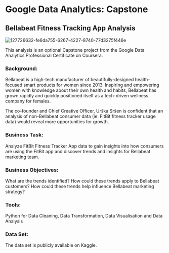 # Google Data Analytics: Capstone

## Bellabeat Fitness Tracking App Analysis

![127726632-fe6da755-6267-4227-8740-77d3275f446e](https://user-images.githubusercontent.com/16343592/170406301-4b20ce53-140e-4d70-8c98-89f4bbc31efb.png)



This analysis is an optional Capstone project from the Google Data Analytics Professional Certificate on Coursera.

### Background:

Bellabeat is a high-tech manufacturer of beautifully-designed health-focused smart products for women since 2013. Inspiring and empowering women with knowledge about their own health and habits, Bellabeat has grown rapidly and quickly positioned itself as a tech-driven wellness company for females.

The co-founder and Chief Creative Officer, Urška Sršen is confident that an analysis of non-Bellabeat consumer data (ie. FitBit fitness tracker usage data) would reveal more opportunities for growth.

### Business Task:

Analyze FitBit Fitness Tracker App data to gain insights into how consumers are using the FitBit app and discover trends and insights for Bellabeat marketing team.

### Business Objectives:

What are the trends identified?
How could these trends apply to Bellabeat customers?
How could these trends help influence Bellabeat marketing strategy?

### Tools:

Python for Data Cleaning, Data Transformation, Data Visualisation and Data Analysis

### Data Set:

The data set is publicly available on Kaggle.
